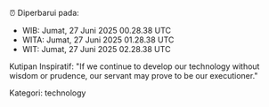 ⏰ Diperbarui pada:
- WIB: Jumat, 27 Juni 2025 00.28.38 UTC
- WITA: Jumat, 27 Juni 2025 01.28.38 UTC
- WIT: Jumat, 27 Juni 2025 02.28.38 UTC

Kutipan Inspiratif:
"If we continue to develop our technology without wisdom or prudence, our servant may prove to be our executioner."


Kategori: technology

